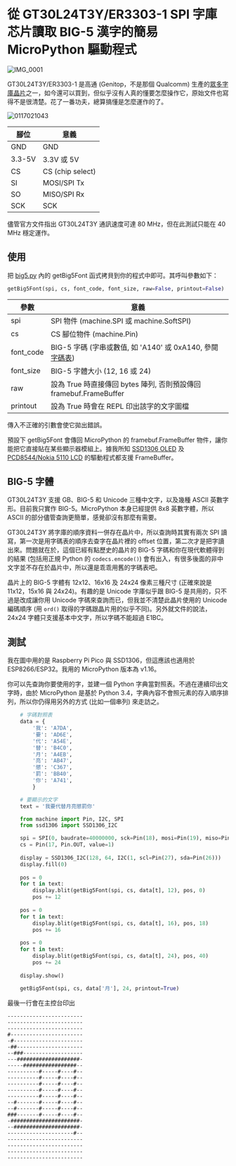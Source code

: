 # 從 GT30L24T3Y/ER3303-1 SPI 字庫芯片讀取 BIG-5 漢字的簡易 MicroPython 驅動程式

![IMG_0001](https://user-images.githubusercontent.com/44191076/129242480-861ec0a6-f84e-44bd-9a00-d1b0b5d3048f.JPG)

GT30L24T3Y/ER3303-1 是高通 (Genitop，不是那個 Qualcomm) 生產的[眾多字庫晶片](http://www.mitsutech.com.tw/vision_T/product_genitop0.htm)之一，如今還可以買到，但似乎沒有人真的懂要怎麼操作它，原始文件也寫得不是很清楚。花了一番功夫，總算搞懂是怎麼運作的了。

![0117021043](https://user-images.githubusercontent.com/44191076/129241611-219bcaa0-8109-4579-b90f-2b75e650b112.jpg)

| 腳位 | 意義 |
| --- | --- |
| GND | GND |
| 3.3-5V | 3.3V 或 5V |
| CS | CS (chip select) |
| SI | MOSI/SPI Tx |
| SO | MISO/SPI Rx |
| SCK | SCK |

儘管官方文件指出 GT30L24T3Y 通訊速度可達 80 MHz，但在此測試只能在 40 MHz 穩定運作。

## 使用

把 [big5.py](https://github.com/alankrantas/micropython_Big5_GT30L24T3Y_ER3303-1/blob/main/big5.py) 內的 getBig5Font 函式拷貝到你的程式中即可。其呼叫參數如下：

```python
getBig5Font(spi, cs, font_code, font_size, raw=False, printout=False)
```

| 參數 | 意義 |
| --- | --- |
| spi | SPI 物件 (machine.SPI 或 machine.SoftSPI) |
| cs | CS 腳位物件 (machine.Pin) |
| font_code | BIG-5 字碼 (字串或數值, 如 'A140' 或 0xA140, 參閱[字碼表](http://www.mitsutech.com.tw/vision_T/product_genitop0.htm)) |
| font_size | BIG-5 字體大小 (12, 16 或 24) |
| raw | 設為 True 時直接傳回 bytes 陣列, 否則預設傳回 framebuf.FrameBuffer |
| printout | 設為 True 時會在 REPL 印出該字的文字圖檔 |

傳入不正確的引數會使它拋出錯誤。

預設下 getBig5Font 會傳回 MicroPython 的 framebuf.FrameBuffer 物件，讓你能把它直接貼在某些顯示器模組上。據我所知 [SSD1306 OLED](https://github.com/stlehmann/micropython-ssd1306) 及 [PCD8544/Nokia 5110 LCD](https://github.com/mcauser/micropython-pcd8544) 的驅動程式都支援 FrameBuffer。

## BIG-5 字體

GT30L24T3Y 支援 GB、BIG-5 和 Unicode 三種中文字，以及幾種 ASCII 英數字形。目前我只實作 BIG-5。MicroPython 本身已經提供 8x8 英數字體，所以 ASCII 的部分儘管查詢更簡單，感覺卻沒有那麼有需要。

GT30L24T3Y 將字庫的順序資料一併存在晶片中，所以查詢時其實有兩次 SPI 讀寫，第一次是用字碼表的順序去查字在晶片裡的 offset 位置，第二次才是把字讀出來。問題就在於，這個已經有點歷史的晶片的 BIG-5 字碼和你在現代軟體得到的結果 (包括用正規 Python 的 ```codecs.encode()```) 會有出入，有很多後面的非中文字並不存在於晶片中，所以還是乖乖用舊的字碼表吧。

晶片上的 BIG-5 字體有 12x12、16x16 及 24x24 像素三種尺寸 (正確來說是 11x12，15x16 與 24x24)。有趣的是 Unicode 字庫似乎跟 BIG-5 是共用的，只不過是改成讓你用 Unicode 字碼來查詢而已，但我並不清楚此晶片使用的 Unicode 編碼順序 (用 ```ord()``` 取得的字碼跟晶片用的似乎不同)。另外就文件的說法，24x24 字體只支援基本中文字，所以字碼不能超過 E1BC。

## 測試

我在圖中用的是 Raspberry Pi Pico 與 SSD1306，但這應該也適用於 ESP8266/ESP32。我用的 MicroPython 版本為 v1.16。

你可以先查詢你要使用的字，並建一個 Python 字典當對照表。不過在連續印出文字時，由於 MicroPython 是基於 Python 3.4，字典內容不會照元素的存入順序排列，所以你仍得用另外的方式 (比如一個串列) 來走訪之。

```python
    # 字碼對照表    
    data = {
        '我': 'A7DA',
        '要': 'AD6E',
        '代': 'A54E',
        '替': 'B4C0',
        '月': 'A4EB',
        '亮': 'AB47',
        '懲': 'C367',
        '罰': 'BB40',
        '你': 'A741',
        }

    # 要顯示的文字
    text = '我要代替月亮懲罰你'

    from machine import Pin, I2C, SPI
    from ssd1306 import SSD1306_I2C

    spi = SPI(0, baudrate=40000000, sck=Pin(18), mosi=Pin(19), miso=Pin(16))
    cs = Pin(17, Pin.OUT, value=1)
    
    display = SSD1306_I2C(128, 64, I2C(1, scl=Pin(27), sda=Pin(26)))
    display.fill(0)
    
    pos = 0
    for t in text:
        display.blit(getBig5Font(spi, cs, data[t], 12), pos, 0)
        pos += 12
    
    pos = 0
    for t in text:
        display.blit(getBig5Font(spi, cs, data[t], 16), pos, 18)
        pos += 16
        
    pos = 0
    for t in text:
        display.blit(getBig5Font(spi, cs, data[t], 24), pos, 40)
        pos += 24
    
    display.show()
    
    getBig5Font(spi, cs, data['月'], 24, printout=True)
```

最後一行會在主控台印出

```
------------------------
------------------------
------------------------
#-----------------------
-#----------------------
-##---------------------
--###-------------------
---####################-
-----#################--
----------#-----#----#--
----------#-----#----#--
----------#-----#----#--
----------#-----#----#--
----------#-----#----#--
--#-------#-----#----#--
--#-------#-----#----#--
###-------#-----#----#--
-######################-
--#####################-
---------------------#--
------------------------
------------------------
------------------------
------------------------
                        
```
